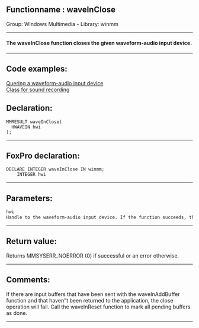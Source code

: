 <link rel="stylesheet" type="text/css" href="../../css/win32api.css">  
<link rel="stylesheet" href="https://cdnjs.cloudflare.com/ajax/libs/font-awesome/4.7.0/css/font-awesome.min.css">

## Functionname : waveInClose
Group: Windows Multimedia - Library: winmm    
***  


#### The waveInClose function closes the given waveform-audio input device.
***  


## Code examples:
[Quering a waveform-audio input device](../../samples/sample_366.md)  
[Class for sound recording](../../samples/sample_420.md)  

## Declaration:
```foxpro  
MMRESULT waveInClose(
  HWAVEIN hwi
);  
```  
***  


## FoxPro declaration:
```foxpro  
DECLARE INTEGER waveInClose IN winmm;
	INTEGER hwi  
```  
***  


## Parameters:
```txt  
hwi
Handle to the waveform-audio input device. If the function succeeds, the handle is no longer valid after this call.  
```  
***  


## Return value:
Returns MMSYSERR_NOERROR (0) if successful or an error otherwise.  
***  


## Comments:
If there are input buffers that have been sent with the waveInAddBuffer function and that haven"t been returned to the application, the close operation will fail. Call the waveInReset function to mark all pending buffers as done.  
  
***  

